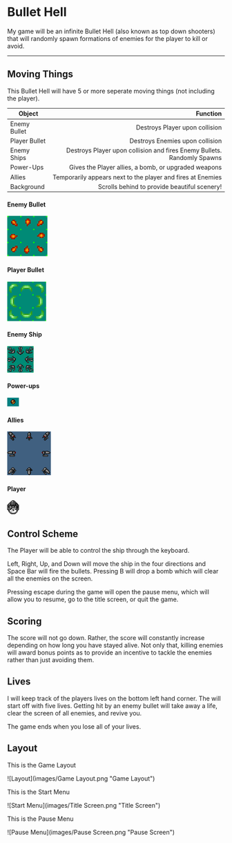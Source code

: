 # Bullet Hell
My game will be an infinite Bullet Hell (also known as top down shooters) that will randomly spawn formations of enemies for the player to kill or avoid.

----

## Moving Things
This Bullet Hell will have 5 or more seperate moving things (not including the player).

| Object        | Function                                                                                                         |
| --------------| ----------------------------------------------------------------------------------------------------------------:|
| Enemy Bullet  | Destroys Player upon collision 										   |
| Player Bullet | Destroys Enemies upon collision 										   |
| Enemy Ships   | Destroys Player upon collision and fires Enemy Bullets. Randomly Spawns |
| Power-Ups     | Gives the Player allies, a bomb, or upgraded weapons 								   |
| Allies        | Temporarily appears next to the player and fires at Enemies							   |
| Background    | Scrolls behind to provide beautiful scenery!   |

#### Enemy Bullet
![Enemy Bullet](images/Bullets.png "Enemy Bullet")

#### Player Bullet
![Player Bullet](images/PlayerBullet.png "Player Bullet")

#### Enemy Ship
![Enemy Ship](images/Enemy.png "Enemy Ship")

#### Power-ups
![Power-up](images/Powerup.png "Power-up")

#### Allies
![Allies](images/Allies.png "Allies")

#### Player
![Player](images/Player.png "Player Ship")

## Control Scheme
The Player will be able to control the ship through the keyboard.

Left, Right, Up, and Down will move the ship in the four directions and Space Bar will fire the bullets.
Pressing B will drop a bomb which will clear all the enemies on the screen.

Pressing escape during the game will open the pause menu, which will allow you to resume, go to the title screen, or quit the game.

## Scoring
The score will not go down. Rather, the score will constantly increase depending on how long you have stayed alive. Not only that, killing enemies will award bonus points as to provide an incentive to tackle the enemies rather than just avoiding them.

## Lives
I will keep track of the players lives on the bottom left hand corner. The will start off with five lives. Getting hit by an enemy bullet will take away a life, clear the screen of all enemies, and revive you.

The game ends when you lose all of your lives.

## Layout

This is the Game Layout

![Layout](images/Game Layout.png "Game Layout")

This is the Start Menu

![Start Menu](images/Title Screen.png "Title Screen")

This is the Pause Menu

![Pause Menu](images/Pause Screen.png "Pause Screen")

